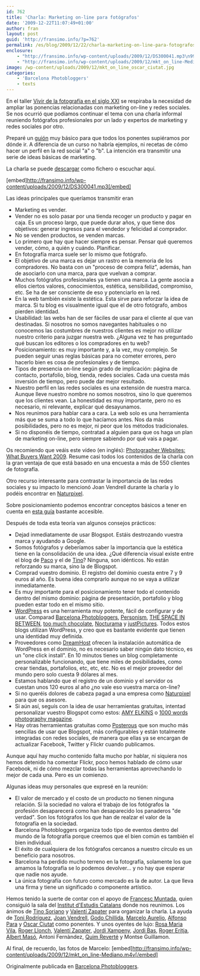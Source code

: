 ```yaml
---
id: 762
title: 'Charla: Marketing on-line para fotógrafos'
date: '2009-12-22T11:07:49+01:00'
author: fran
layout: post
guid: 'http://fransimo.info/?p=762'
permalink: /es/blog/2009/12/22/charla-marketing-on-line-para-fotografos/
enclosure:
    - "http://fransimo.info/wp-content/uploads/2009/12/DS300041.mp3\n99233120\naudio/mpeg\n"
    - "http://fransimo.info/wp-content/uploads/2009/12/mkt_on_line-Mediano.m4v\n11550862\nvideo/mp4\n"
image: /wp-content/uploads/2009/12/mkt_on_line_oscar_ciutat.jpg
categories:
    - 'Barcelona Photobloggers'
    - texts
---
```


En el taller <a href="http://barcelonaphotobloggers.org/2009/11/02/vivir-de-la-fotografia-en-el-siglo-xxi-tecnica-estilo-personal-y-estrategias-de-marketing/">Vivir de la fotografía en el siglo XXI</a> se respiraba la necesidad de ampliar las ponencias relacionadas con marketing on-line y redes sociales. Se nos ocurrió que podíamos continuar el tema con una charla informal reuniendo fotógrafos profesionales por un lado y expertos de marketing y redes sociales por otro.

Preparé un <a href="http://fransimo.info/wp-content/uploads/2009/12/Script_Marketing_on_line_para_fotografos.pdf">guión</a> muy básico para que todos los ponentes supiéramos por dónde ir. A diferencia de un curso no habría ejemplos, ni recetas de cómo hacer un perfil en la red social "a" o "b". La intención era transmitir una serie de ideas básicas de marketing.

La charla se puede <a href="http://fransimo.info/wp-content/uploads/2009/12/DS300041.mp3">descargar</a> como fichero o escuchar aquí.

<!--more-->

[embed]http://fransimo.info/wp-content/uploads/2009/12/DS300041.mp3[/embed]

Las ideas principales que queríamos transmitir eran
<ul>
 	<li>Marketing es vender.</li>
 	<li>Vender no es solo pasar por una tienda recoger un producto y pagar en caja. Es un proceso largo, que puede durar años, y que tiene dos objetivos: generar ingresos para el vendedor y felicidad al comprador.</li>
 	<li>No se venden productos, se venden marcas.</li>
 	<li>Lo primero que hay que hacer siempre es pensar. Pensar qué queremos vender, cómo, a quién y cuándo. Planificar.</li>
 	<li>En fotografía marca suele ser lo mismo que fotógrafo.</li>
 	<li>El objetivo de una marca es dejar un rastro en la memoria de los compradores. No basta con un "proceso de compra feliz", además, han de asociarlo con una marca, para que vuelvan a comprar.</li>
 	<li>Muchos fotógrafos profesionales ya tienen una marca. La gente asocia a ellos ciertos valores, conocimientos, estética, sensibilidad, compromiso, etc. Se ha de ser consciente de eso y potenciarlo en la red.</li>
 	<li>En la web también existe la estética. Esta sirve para reforzar la idea de marca. Si tu blog es visualmente igual que el de otro fotógrafo, ambos pierden identidad.</li>
 	<li>Usabilidad: las webs han de ser fáciles de usar para el cliente al que van destinadas. Si nosotros no somos navegantes habituales o no conocemos las costumbres de nuestros clientes es mejor no utilizar nuestro criterio para juzgar nuestra web. ¿Alguna vez te has preguntado qué buscan los editores o los compradores en tu web?</li>
 	<li>Posicionamiento: es muy importante y, a la vez, muy complejo. Se pueden seguir unas reglas básicas para no cometer errores, pero hacerlo bien es cosa de profesionales y de tiempo.</li>
 	<li>Tipos de presencia on-line según grado de implicación: página de contacto, portafolio, blog, tienda, redes sociales. Cada una cuesta más inversión de tiempo, pero puede dar mejor resultado.</li>
 	<li>Nuestro perfil en las redes sociales es una extensión de nuestra marca. Aunque lleve nuestro nombre no somos nosotros, sino lo que queremos que los clientes vean. La honestidad es muy importante, pero no es necesario, ni relevante, explicar qué desayunamos.</li>
 	<li>Nos reunimos para hablar cara a cara. La web solo es una herramienta más que se suma a todo lo que hacíamos antes. Nos da más posibilidades, pero no es mejor, ni peor que los métodos tradicionales.</li>
 	<li>Si no disponéis de tiempo, contratad a alguien para que os haga un plan de marketing on-line, pero siempre sabiendo por qué vais a pagar.</li>
</ul>
Os recomiendo que veáis este vídeo (en inglés): <a href="http://vimeo.com/3824237">Photographer Websites: What Buyers Want 2009</a>. Resume casi todos los contenidos de la charla con la gran ventaja de que está basado en una encuesta a más de 550 clientes de fotografía.

Otro recurso interesante para contrastar la importancia de las redes sociales y su impacto lo mencionó Joan Vendrell durante la charla y lo podéis encontrar en <a href="http://naturpixel.com/2009/12/18/fotografia-y-redes-sociales-resultado-encuesta-2009/">Naturpixel</a>.

Sobre posicionamiento podemos encontrar conceptos básicos a tener en cuenta en <a href="http://www.manualdeposicionamiento.com/guia-de-referencia-seo/">esta guía</a> bastante accesible.

Después de toda esta teoría van algunos consejos prácticos:
<ul>
 	<li>Dejad inmediatamente de usar Blogspot. Estáis destrozando vuestra marca y ayudando a Google.</li>
 	<li>Somos fotógrafos y deberíamos saber la importancia que la estética tiene en la consolidación de una idea. ¿Qué diferencia visual existe entre el blog de <a href="http://pacoelvirafoto.blogspot.com/">Paco</a> y el de <a href="http://tinosoriano.blogspot.com/">Tino</a>? Ninguna, son idénticos. No están reforzando su marca, sino la de Blogspot.</li>
 	<li>Comprad vuestro dominio. El registro del dominio cuesta entre 7 y 9 euros al año. Es buena idea comprarlo aunque no se vaya a utilizar inmediatamente.</li>
 	<li>Es muy importante para el posicionamiento tener todo el contenido dentro del mismo dominio: página de presentación, portafolio y blog pueden estar todo en el mismo sitio.</li>
 	<li><a href="http://wordpress.org/">WordPress</a> es una herramienta muy potente, fácil de configurar y de usar. Comparad <a href="http://barcelonaphotobloggers.org/">Barcelona Photobloggers</a>, <a href="http://www.personism.com/">Personism</a>, <a href="http://the-space-in-between.com/">THE SPACE IN BETWEEN</a>, <a href="http://toomuchchocolate.org/">too much chocolate</a>, <a href="http://www.marceloaurelio.com/nocturama/">Nocturama</a> y <a href="http://justpictures.es/">justPictures</a>. Todos estos blogs utilizan WordPress, y creo que es bastante evidente que tienen una identidad muy definida.</li>
 	<li>Proveedores como <a href="http://www.dreamhost.com/">DreamHost</a> ofrecen la instalación automática de WordPress en el dominio, no es necesario saber ningún dato técnico, es un "one click install". En 10 minutos tienes un blog completamente personalizable funcionando, que tiene miles de posibilidades, como crear tiendas, portafolios, etc, etc, etc. No es el mejor proveedor del mundo pero solo cuesta 9 dólares al mes.</li>
 	<li>Estamos hablando que el registro de un dominio y el servidor os cuestan unos 120 euros al año ¿no vale eso vuestra marca on-line?</li>
 	<li>Si no queréis dolores de cabeza pagad a una empresa como <a href="http://naturpixel.com/servicios-a-empresas/">Naturpixel</a> para que os asesore.</li>
 	<li>Si aún así, seguís con la idea de usar herramientas gratuitas, intentad personalizar vuestro Blogspot como estos: <a href="http://amyelkins.blogspot.com/">AMY ELKINS</a> o <a href="http://1000wordsphotographymagazine.blogspot.com/">1000 words photography magazine</a>.</li>
 	<li>Hay otras herramientas gratuitas como <a href="http://posterous.com/">Posterous</a> que son mucho más sencillas de usar que Blogspot, más configurables y están totalmente integradas con redes sociales, de manera que ellas ya se encargan de actualizar Facebook, Twitter y Flickr cuando publicamos.</li>
</ul>
Aunque aquí hay mucho contenido falta mucho por hablar, ni siquiera nos hemos detenido ha comentar Flickr, poco hemos hablado de cómo usar Facebook, ni de cómo mezclar todas las herramientas aprovechando lo mejor de cada una. Pero es un comienzo.

Algunas ideas muy personales que expresé en la reunión:
<ul>
 	<li>El valor de mercado y el costo de un producto no tienen ninguna relación. Si la sociedad no valora el trabajo de los fotógrafos la profesión desaparecerá como han desaparecido los panaderos "de verdad". Son los fotógrafos los que han de realzar el valor de la fotografía en la sociedad.</li>
 	<li>Barcelona Photobloggers organiza todo tipo de eventos dentro del mundo de la fotografía porque creemos que el bien común es también el bien individual.</li>
 	<li>El éxito de cualquiera de los fotógrafos cercanos a nuestro círculo es un beneficio para nosotros.</li>
 	<li>Barcelona ha perdido mucho terreno en la fotografía, solamente los que amamos la fotografía se lo podemos devolver... y no hay que esperar que nadie nos ayude.</li>
 	<li>La única fotografía con futuro como mercado es la de autor. La que lleva una firma y tiene un significado o componente artístico.</li>
</ul>
Hemos tenido la suerte de contar con el apoyo de <a href="http://www.sincronia.cat/">Francesc Muntada</a>, quien consiguió la sala del <a href="http://www.iec.cat/">Institut d'Estudis Catalans</a> donde nos reunimos. Los ánimos de <a href="http://tinosoriano.com/">Tino Soriano</a> y <a href="http://www.shan.cat/">Valentí Zapater</a> para organizar la charla. La ayuda de <a href="http://www.tobiasfeijoo.es/">Toni Rodríguez</a>, <a href="http://naturpixel.com/">Joan Vendrell</a>, <a href="http://godochillida.aminus3.com/">Godo Chillida</a>, <a href="http://www.marceloaurelio.com/nocturama/">Marcelo Aurelio</a>, <a href="http://alfonsopara.info/">Alfonso Para</a> y <a href="http://nitifixis.com/">Oscar Ciutat</a> como ponentes. Y unos oyentes de lujo: <a href="http://enfocant.blogspot.com/">Rosa Maria Vila</a>, <a href="http://www.rogerllonch.com/">Roger Llonch</a>, <a href="http://www.shan.cat/">Valentí Zapater</a>, <a href="http://xampeny.blogspot.com/">Jordi Xampeny</a>, <a href="http://www.jordibas.net/ca/homepage">Jordi Bas</a>, <a href="http://www.eritja.com/">Roger Eritja</a>, <a href="http://www.foreste.com/maso/indice.htm">Albert Masó</a>, Antoni Fernàndez, <a href="http://www.fotonatura.org/miembros/fichas/7934/">Quim Reverté</a> y Montse Guillamon.

Al final, de recuerdo, las fotos de Marcelo:
[embed]http://fransimo.info/wp-content/uploads/2009/12/mkt_on_line-Mediano.m4v[/embed]

Originalmente publicada en <a href="http://barcelonaphotobloggers.org/?p=2598">Barcelona Photobloggers</a>.
